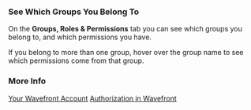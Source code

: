 ### See Which Groups You Belong To

On the **Groups, Roles & Permissions** tab you can see which groups you belong to, and which permissions you have. 

If you belong to more than one group, hover over the group name to see which permissions come from that group.


### More Info

[Your Wavefront Account](https://docs.wavefront.com/users_account_managing.html)
[Authorization in Wavefront](https://docs.wavefront.com/authorization.html)
